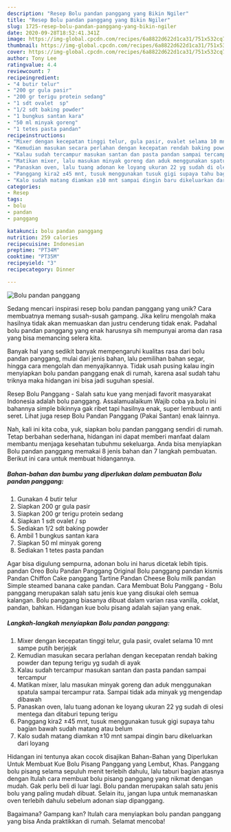 ```yaml
---
description: "Resep Bolu pandan panggang yang Bikin Ngiler"
title: "Resep Bolu pandan panggang yang Bikin Ngiler"
slug: 1725-resep-bolu-pandan-panggang-yang-bikin-ngiler
date: 2020-09-28T18:52:41.341Z
image: https://img-global.cpcdn.com/recipes/6a8822d622d1ca31/751x532cq70/bolu-pandan-panggang-foto-resep-utama.jpg
thumbnail: https://img-global.cpcdn.com/recipes/6a8822d622d1ca31/751x532cq70/bolu-pandan-panggang-foto-resep-utama.jpg
cover: https://img-global.cpcdn.com/recipes/6a8822d622d1ca31/751x532cq70/bolu-pandan-panggang-foto-resep-utama.jpg
author: Tony Lee
ratingvalue: 4.4
reviewcount: 7
recipeingredient:
- "4 butir telur"
- "200 gr gula pasir"
- "200 gr terigu protein sedang"
- "1 sdt ovalet  sp"
- "1/2 sdt baking powder"
- "1 bungkus santan kara"
- "50 ml minyak goreng"
- "1 tetes pasta pandan"
recipeinstructions:
- "Mixer dengan kecepatan tinggi telur, gula pasir, ovalet selama 10 mnt sampe putih berjejak"
- "Kemudian masukan secara perlahan dengan kecepatan rendah baking powder dan tepung terigu yg sudah di ayak"
- "Kalau sudah tercampur masukan santan dan pasta pandan sampai tercampur"
- "Matikan mixer, lalu masukan minyak goreng dan aduk menggunakan spatula sampai tercampur rata. Sampai tidak ada minyak yg mengendap dibawah"
- "Panaskan oven, lalu tuang adonan ke loyang ukuran 22 yg sudah di olesi mentega dan ditaburi tepung terigu"
- "Panggang kira2 ±45 mnt, tusuk menggunakan tusuk gigi supaya tahu bagian bawah sudah matang atau belum"
- "Kalo sudah matang diamkan ±10 mnt sampai dingin baru dikeluarkan dari loyang"
categories:
- Resep
tags:
- bolu
- pandan
- panggang

katakunci: bolu pandan panggang 
nutrition: 259 calories
recipecuisine: Indonesian
preptime: "PT34M"
cooktime: "PT35M"
recipeyield: "3"
recipecategory: Dinner

---
```



![Bolu pandan panggang](https://img-global.cpcdn.com/recipes/6a8822d622d1ca31/751x532cq70/bolu-pandan-panggang-foto-resep-utama.jpg)

Sedang mencari inspirasi resep bolu pandan panggang yang unik? Cara membuatnya memang susah-susah gampang. Jika keliru mengolah maka hasilnya tidak akan memuaskan dan justru cenderung tidak enak. Padahal bolu pandan panggang yang enak harusnya sih mempunyai aroma dan rasa yang bisa memancing selera kita.

Banyak hal yang sedikit banyak mempengaruhi kualitas rasa dari bolu pandan panggang, mulai dari jenis bahan, lalu pemilihan bahan segar, hingga cara mengolah dan menyajikannya. Tidak usah pusing kalau ingin menyiapkan bolu pandan panggang enak di rumah, karena asal sudah tahu triknya maka hidangan ini bisa jadi suguhan spesial.

Resep Bolu Panggang - Salah satu kue yang menjadi favorit masyarakat Indonesia adalah bolu panggang. Assalamualaikum Wajib coba ya.bolu ini bahannya simple bikinnya gak ribet tapi hasilnya enak, super lembuut n anti seret. Lihat juga resep Bolu Pandan Panggang (Pakai Santan) enak lainnya.


Nah, kali ini kita coba, yuk, siapkan bolu pandan panggang sendiri di rumah. Tetap berbahan sederhana, hidangan ini dapat memberi manfaat dalam membantu menjaga kesehatan tubuhmu sekeluarga. Anda bisa menyiapkan Bolu pandan panggang memakai 8 jenis bahan dan 7 langkah pembuatan. Berikut ini cara untuk membuat hidangannya.

<!--inarticleads1-->

##### Bahan-bahan dan bumbu yang diperlukan dalam pembuatan Bolu pandan panggang:

1. Gunakan 4 butir telur
1. Siapkan 200 gr gula pasir
1. Siapkan 200 gr terigu protein sedang
1. Siapkan 1 sdt ovalet / sp
1. Sediakan 1/2 sdt baking powder
1. Ambil 1 bungkus santan kara
1. Siapkan 50 ml minyak goreng
1. Sediakan 1 tetes pasta pandan


Agar bisa digulung sempurna, adonan bolu ini harus dicetak lebih tipis. pandan Oreo Bolu Pandan Panggang Original Bolu panggang pandan kismis Pandan Chiffon Cake panggang Tartine Pandan Cheese Bolu milk pandan Simple steamed banana cake pandan. Cara Membuat Bolu Panggang - Bolu panggang merupakan salah satu jenis kue yang disukai oleh semua kalangan. Bolu panggang biasanya dibuat dalam varian rasa vanilla, coklat, pandan, bahkan. Hidangan kue bolu pisang adalah sajian yang enak. 

<!--inarticleads2-->

##### Langkah-langkah menyiapkan Bolu pandan panggang:

1. Mixer dengan kecepatan tinggi telur, gula pasir, ovalet selama 10 mnt sampe putih berjejak
1. Kemudian masukan secara perlahan dengan kecepatan rendah baking powder dan tepung terigu yg sudah di ayak
1. Kalau sudah tercampur masukan santan dan pasta pandan sampai tercampur
1. Matikan mixer, lalu masukan minyak goreng dan aduk menggunakan spatula sampai tercampur rata. Sampai tidak ada minyak yg mengendap dibawah
1. Panaskan oven, lalu tuang adonan ke loyang ukuran 22 yg sudah di olesi mentega dan ditaburi tepung terigu
1. Panggang kira2 ±45 mnt, tusuk menggunakan tusuk gigi supaya tahu bagian bawah sudah matang atau belum
1. Kalo sudah matang diamkan ±10 mnt sampai dingin baru dikeluarkan dari loyang


Hidangan ini tentunya akan cocok disajikan Bahan-Bahan yang Diperlukan Untuk Membuat Kue Bolu Pisang Panggang yang Lembut, Khas. Panggang bolu pisang selama sepuluh menit terlebih dahulu, lalu taburi bagian atasnya dengan Itulah cara membuat bolu pisang panggang yang nikmat dengan mudah. Gak perlu beli di luar lagi. Bolu pandan merupakan salah satu jenis bolu yang paling mudah dibuat. Selain itu, jangan lupa untuk memanaskan oven terlebih dahulu sebelum adonan siap dipanggang. 

Bagaimana? Gampang kan? Itulah cara menyiapkan bolu pandan panggang yang bisa Anda praktikkan di rumah. Selamat mencoba!
